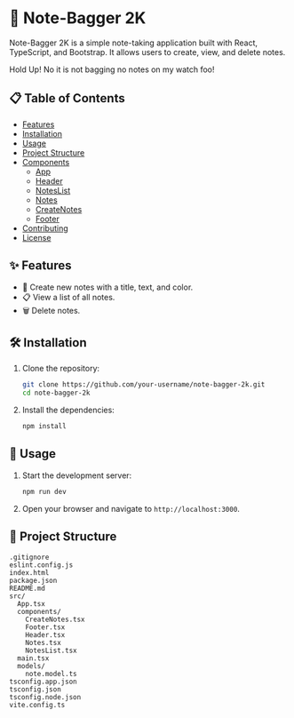 # 📝 Note-Bagger 2K

Note-Bagger 2K is a simple note-taking application built with React, TypeScript, and Bootstrap. It allows users to create, view, and delete notes.

Hold Up! 
No it is not bagging no notes on my watch foo!
## 📋 Table of Contents

- [Features](#features)
- [Installation](#installation)
- [Usage](#usage)
- [Project Structure](#project-structure)
- [Components](#components)
  - [App](#app)
  - [Header](#header)
  - [NotesList](#noteslist)
  - [Notes](#notes)
  - [CreateNotes](#createnotes)
  - [Footer](#footer)
- [Contributing](#contributing)
- [License](#license)

## ✨ Features

- 📝 Create new notes with a title, text, and color.
- 📋 View a list of all notes.
- 🗑️ Delete notes.

## 🛠️ Installation

1. Clone the repository:

    ```sh
    git clone https://github.com/your-username/note-bagger-2k.git
    cd note-bagger-2k
    ```

2. Install the dependencies:

    ```sh
    npm install
    ```

## 🚀 Usage

1. Start the development server:

    ```sh
    npm run dev
    ```

2. Open your browser and navigate to `http://localhost:3000`.

## 📂 Project Structure

```plaintext
.gitignore
eslint.config.js
index.html
package.json
README.md
src/
  App.tsx
  components/
    CreateNotes.tsx
    Footer.tsx
    Header.tsx
    Notes.tsx
    NotesList.tsx
  main.tsx
  models/
    note.model.ts
tsconfig.app.json
tsconfig.json
tsconfig.node.json
vite.config.ts
